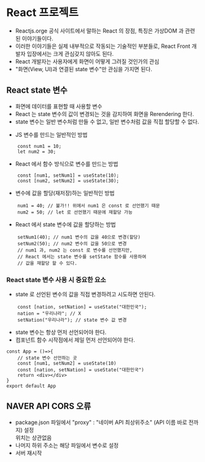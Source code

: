 # React 프로젝트

- Reactjs.orge 공식 사이트에서 말하는 React 의 장점, 특징은 가상DOM 과 관련된 이야기들이다.
- 이러한 이야기들은 실제 내부적으로 작동되는 기술적인 부분들로, React Front 개발자 입장에서는 크게 관심갖지 않아도 된다.
- React 개발자는 사용자에게 화면이 어떻게 그려질 것인가의 관심
- "화면(View, UI)과 연결된 state 변수"만 관심을 가지면 된다.

## React state 변수

- 화면에 데이터를 표현할 때 사용할 변수
- React 는 state 변수의 값이 변경되는 것을 감지하여 화면을 Rerendering 한다.
- state 변수는 일반 변수처럼 만들 수 없고, 일반 변수처럼 값을 직접 할당할 수 없다.

* JS 변수를 만드는 일반적인 방법

```JS
    const num1 = 10;
    let num2 = 30;
```

- React 에서 함수 방식으로 변수를 만드는 방법

```JS
    const [num1, setNum1] = useState(10);
    const [num2, setNum2] = useState(30);
```

- 변수에 값을 할당(재저장)하는 일반적인 방법

```JS
    num1 = 40; // 불가!! 위에서 num1 은 const 로 선언했기 때문
    num2 = 50; // let 로 선언했기 때문에 재할당 가능
```

- React 에서 state 변수에 값을 할당하는 방법

```JS
    setNum1(40); // num1 변수의 값을 40으로 변경(할당)
    setNum2(50); // num2 변수의 값을 50으로 변경
    // num1 과, num2 는 const 로 변수를 선언했지만,
    // React 에서는 state 변수를 setState 함수를 사용하여
    // 값을 재할당 할 수 있다.
```

### React state 변수 사용 시 중요한 요소

- state 로 선언된 변수의 값을 직접 변경하려고 시도하면 안된다.

```JS
    const [nation, setNation] = useState("대한민국");
    nation = "우리나라"; // X
    setNation("우리나라"); // state 변수 값 변경

```

- state 변수는 항상 먼저 선언되어야 한다.
- 컴포넌트 함수 시작점에서 제일 먼저 선언되어야 한다.

```JS
const App = ()=>{
    // state 변수 선언하는 곳
    const [num1, setNum2] = useState(10)
    const [nation, setNation] = useState("대한민국")
    return <div></div>
}
export default App
```

## NAVER API CORS 오류

- package.json 파일에서 "proxy" : "네이버 API 최상위주소" (API 이름 바로 전까지) 설정  
  위치는 상관없음
- 나머지 하위 주소는 해당 파일에서 변수로 설정
- 서버 재시작
